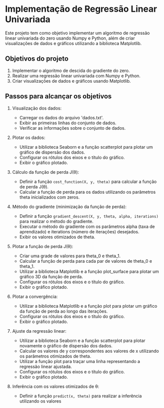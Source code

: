 # Implementação de Regressão Linear Univariada

Este projeto tem como objetivo implementar um algoritmo de regressão linear univariada do zero usando Numpy e Python, além de criar visualizações de dados e gráficos utilizando a biblioteca Matplotlib.

## Objetivos do projeto

1. Implementar o algoritmo de descida do gradiente do zero.
2. Realizar uma regressão linear univariada com Numpy e Python.
3. Criar visualizações de dados e gráficos usando Matplotlib.

## Passos para alcançar os objetivos

1. Visualização dos dados:
   - Carregar os dados do arquivo 'dados.txt'.
   - Exibir as primeiras linhas do conjunto de dados.
   - Verificar as informações sobre o conjunto de dados.

2. Plotar os dados:
   - Utilizar a biblioteca Seaborn e a função scatterplot para plotar um gráfico de dispersão dos dados.
   - Configurar os rótulos dos eixos e o título do gráfico.
   - Exibir o gráfico plotado.

3. Cálculo da função de perda J(θ):
   - Definir a função `cost_function(X, y, theta)` para calcular a função de perda J(θ).
   - Calcular a função de perda para os dados utilizando os parâmetros theta inicializados com zeros.

4. Método do gradiente (minimização da função de perda):
   - Definir a função `gradient_descent(X, y, theta, alpha, iterations)` para realizar o método do gradiente.
   - Executar o método do gradiente com os parâmetros alpha (taxa de aprendizado) e iterations (número de iterações) desejados.
   - Exibir os valores otimizados de theta.

5. Plotar a função de perda J(θ):
   - Criar uma grade de valores para theta_0 e theta_1.
   - Calcular a função de perda para cada par de valores de theta_0 e theta_1.
   - Utilizar a biblioteca Matplotlib e a função plot_surface para plotar um gráfico 3D da função de perda.
   - Configurar os rótulos dos eixos e o título do gráfico.
   - Exibir o gráfico plotado.

6. Plotar a convergência:
   - Utilizar a biblioteca Matplotlib e a função plot para plotar um gráfico da função de perda ao longo das iterações.
   - Configurar os rótulos dos eixos e o título do gráfico.
   - Exibir o gráfico plotado.

7. Ajuste da regressão linear:
   - Utilizar a biblioteca Seaborn e a função scatterplot para plotar novamente o gráfico de dispersão dos dados.
   - Calcular os valores de y correspondentes aos valores de x utilizando os parâmetros otimizados de theta.
   - Utilizar a função plot para traçar uma linha representando a regressão linear ajustada.
   - Configurar os rótulos dos eixos e o título do gráfico.
   - Exibir o gráfico plotado.

8. Inferência com os valores otimizados de θ:
   - Definir a função `predict(x, theta)` para realizar a inferência utilizando os valores
